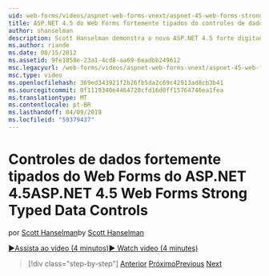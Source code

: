 ```yaml
---
uid: web-forms/videos/aspnet-web-forms-vnext/aspnet-45-web-forms-strong-typed-data-controls
title: ASP.NET 4.5 do Web Forms fortemente tipados do controles de dados | Microsoft Docs
author: shanselman
description: Scott Hanselman demonstra o novo ASP.NET 4.5 forte digitado dados controles de Web Forms.
ms.author: riande
ms.date: 08/15/2012
ms.assetid: 9fe1858e-23a1-4cd8-aa69-6eadbb249612
msc.legacyurl: /web-forms/videos/aspnet-web-forms-vnext/aspnet-45-web-forms-strong-typed-data-controls
msc.type: video
ms.openlocfilehash: 369ed343921f2b26fb5da2c69c42913ad8cb3b41
ms.sourcegitcommit: 0f1119340e4464720cfd16d0ff15764746ea1fea
ms.translationtype: MT
ms.contentlocale: pt-BR
ms.lasthandoff: 04/09/2019
ms.locfileid: "59379437"
---
```

# <a name="aspnet-45-web-forms-strong-typed-data-controls"></a><span data-ttu-id="306e4-103">Controles de dados fortemente tipados do Web Forms do ASP.NET 4.5</span><span class="sxs-lookup"><span data-stu-id="306e4-103">ASP.NET 4.5 Web Forms Strong Typed Data Controls</span></span>

<span data-ttu-id="306e4-104">por [Scott Hanselman](https://github.com/shanselman)</span><span class="sxs-lookup"><span data-stu-id="306e4-104">by [Scott Hanselman](https://github.com/shanselman)</span></span>

[<span data-ttu-id="306e4-105">&#9654;Assista ao vídeo (4 minutos)</span><span class="sxs-lookup"><span data-stu-id="306e4-105">&#9654; Watch video (4 minutes)</span></span>](https://channel9.msdn.com/Blogs/ASP-NET-Site-Videos/aspnet-45-web-forms-strong-typed-data-controls)

> [!div class="step-by-step"]
> <span data-ttu-id="306e4-106">[Anterior](aspnet-45-web-forms-model-binding.md)
> [Próximo](aspnet-vnext-videos-bundling-and-minification.md)</span><span class="sxs-lookup"><span data-stu-id="306e4-106">[Previous](aspnet-45-web-forms-model-binding.md)
[Next](aspnet-vnext-videos-bundling-and-minification.md)</span></span>
